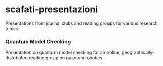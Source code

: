 # scafati-presentazioni
Presentations from journal clubs and reading groups for various research topics


### Quantum Model Checking
Presentation on quantum model checking for an online, geographically-distributed reading group on quantum robotics.